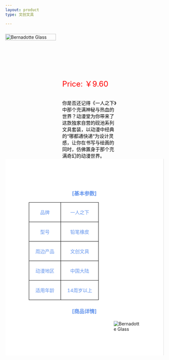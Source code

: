 ```yaml
---
layout: product
type: 文创文具

---
```


<head>
    <style>
        .product-container {
            display: flex; /* 使用flex布局 */
            align-items: flex-start; /* 垂直对齐项目为起始位置 */
            width: 100%; 
        }
        .concent {
            padding: 75px;
            background-color: #ffffff;
            border-right: 1px solid #ddd;
        }
        .product-blog-image {
            position: relative;
            flex: 1;
            margin-right: 20px;
            margin-top: 10px;
        }
        .product-blog-image img {
            width: 100%;
            max-height: 400px;
            object-fit: contain;
        }
        .product-details {
            flex: 2; /* 占据剩余空间 */
        }
        .product-price {
            color: red; 
            margin-top: 150px; /* 添加一些上边距，使价格与图片之间有一些空间 */ 
            font-size: 24px;
        }
        .product-description {
            color: black; 
            font-size: 15px;
            margin-top: 5px; /* 添加一些上边距，使价格与图片之间有一些空间*/ 
            margin-right: 150px;
        }
        table {
            width: 100%;
            border-collapse: collapse;
        }
        th, td {
            border: 1px solid black;
            padding: 20px;
            text-align: center;
            color:#6495ED;
            font-size: 15px;
        }
        th {
            background-color: #6495ED;
        }
        .product-blog-image1 {
            flex: 1;
            margin-left: 270px;
            margin-top: 20px;
        }
    </style>
</head>
<body>
    <div class="product-container">
            <div class="product-blog-image">  
                <img src="http://photo.ciyuanh.com/static/upload/images/goods/2020/09/10/1599723389766802.jpg" alt="Bernadotte Glass">  
            </div> 
            <div class="product-details"> 
                <div class="product-price">  
                    Price: ￥9.60
                    <br><br> 
                </div>  
                <div class="product-description">  
                    你是否还记得《一人之下》中那个充满神秘与热血的世界？动漫堂为你带来了这款独家自营的砚池系列文具套装，以动漫中经典的“哪都通快递”为设计灵感，让你在书写与绘画的同时，仿佛置身于那个充满奇幻的动漫世界。
                </div>  
            </div>
    </div>
    <style>  
    /* 使用内部样式表来设置样式 */  
    h3 {  
        text-align: center; /* 将h2标签内的文本居中 */  
        color:#6495ED;
    }  
    </style>  
    <div class="concent">
        <h3>[基本参数]</h3>
        <table>
            <tr>
                <td>品牌</td>
                <td>一人之下</td>
            </tr>
            <tr>
                <td>型号</td>
                <td>铅笔橡皮</td>
            </tr>
            <tr>
                <td>周边产品</td>
                <td>文创文具</td>
            </tr>
            <tr>
                <td>动漫地区</td>
                <td>中国大陆</td>
            </tr>
            <tr>
                <td>适用年龄</td>
                <td>14周岁以上</td>
            </tr>
        </table> 
        <h3>[商品详情]</h3>
        <div class="product-blog-image1">  
            <img src="http://photo.ciyuanh.com/static/upload/images/goods/2020/09/10/1599723394482724.jpg" alt="Bernadotte Glass">  
        </div> 
    </div>

</body>